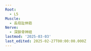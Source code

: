 ```yaml
---
Root:
  - L5
Muscle:
  - 長母趾伸筋
Nerve:
  - 深腓骨神経
lastmod: '2025-03-03'
last_edited: 2025-02-27T00:00:00.000Z
---
```



